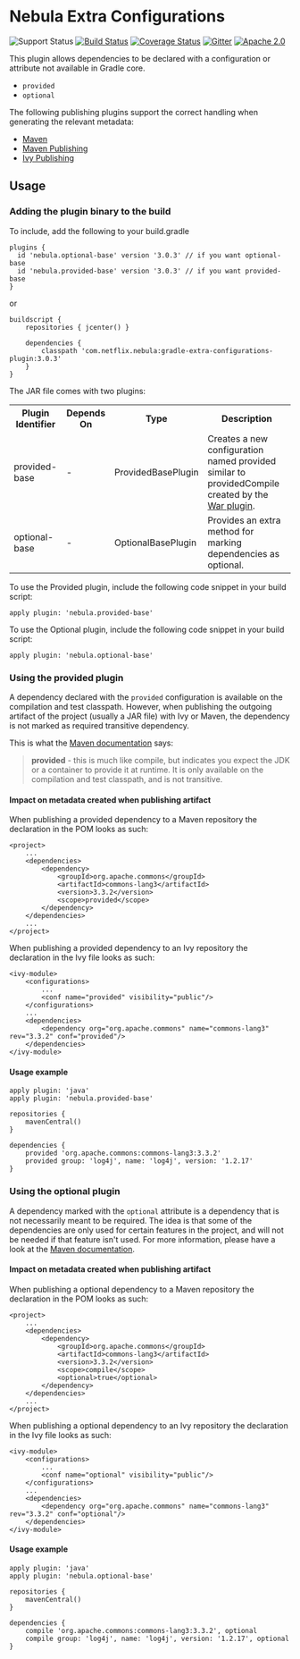 Nebula Extra Configurations
===========================
![Support Status](https://img.shields.io/badge/nebula-supported-brightgreen.svg)
[![Build Status](https://travis-ci.org/nebula-plugins/gradle-extra-configurations-plugin.svg?branch=master)](https://travis-ci.org/nebula-plugins/gradle-extra-configurations-plugin)
[![Coverage Status](https://coveralls.io/repos/nebula-plugins/gradle-extra-configurations-plugin/badge.svg?branch=master&service=github)](https://coveralls.io/github/nebula-plugins/gradle-extra-configurations-plugin?branch=master)
[![Gitter](https://badges.gitter.im/Join%20Chat.svg)](https://gitter.im/nebula-plugins/gradle-extra-configurations-plugin?utm_source=badgeutm_medium=badgeutm_campaign=pr-badge)
[![Apache 2.0](https://img.shields.io/github/license/nebula-plugins/gradle-extra-configurations-plugin.svg)](http://www.apache.org/licenses/LICENSE-2.0)


This plugin allows dependencies to be declared with a configuration or attribute not available in Gradle core.

* `provided`
* `optional`

The following publishing plugins support the correct handling when generating the relevant metadata:

* [Maven](http://gradle.org/docs/current/userguide/maven_plugin.html)
* [Maven Publishing](http://www.gradle.org/docs/current/userguide/publishing_maven.html)
* [Ivy Publishing](http://www.gradle.org/docs/current/userguide/publishing_ivy.html)

## Usage

### Adding the plugin binary to the build

To include, add the following to your build.gradle

    plugins {
      id 'nebula.optional-base' version '3.0.3' // if you want optional-base
      id 'nebula.provided-base' version '3.0.3' // if you want provided-base
    }

or

    buildscript {
        repositories { jcenter() }

        dependencies {
            classpath 'com.netflix.nebula:gradle-extra-configurations-plugin:3.0.3'
        }
    }

The JAR file comes with two plugins:

<table>
    <tr>
        <th>Plugin Identifier</th>
        <th>Depends On</th>
        <th>Type</th>
        <th>Description</th>
    </tr>
    <tr>
        <td>provided-base</td>
        <td>-</td>
        <td>ProvidedBasePlugin</td>
        <td>Creates a new configuration named provided similar to providedCompile created by the
        <a href="http://www.gradle.org/docs/current/userguide/war_plugin.html">War plugin</a>.</td>
    </tr>
    <tr>
        <td>optional-base</td>
        <td>-</td>
        <td>OptionalBasePlugin</td>
        <td>Provides an extra method for marking dependencies as optional.</td>
    </tr>
</table>

To use the Provided plugin, include the following code snippet in your build script:

    apply plugin: 'nebula.provided-base'

To use the Optional plugin, include the following code snippet in your build script:

    apply plugin: 'nebula.optional-base'

### Using the provided plugin

A dependency declared with the `provided` configuration is available on the compilation and test classpath. However, when
publishing the outgoing artifact of the project (usually a JAR file) with Ivy or Maven, the dependency is not marked as
required transitive dependency.

This is what the [Maven documentation](http://maven.apache.org/pom.html#Dependencies) says:

> **provided** - this is much like compile, but indicates you expect the JDK or a container to provide it at runtime.
> It is only available on the compilation and test classpath, and is not transitive.

#### Impact on metadata created when publishing artifact

When publishing a provided dependency to a Maven repository the declaration in the POM looks as such:

    <project>
        ...
        <dependencies>
            <dependency>
                <groupId>org.apache.commons</groupId>
                <artifactId>commons-lang3</artifactId>
                <version>3.3.2</version>
                <scope>provided</scope>
            </dependency>
        </dependencies>
        ...
    </project>

When publishing a provided dependency to an Ivy repository the declaration in the Ivy file looks as such:

    <ivy-module>
        <configurations>
            ...
            <conf name="provided" visibility="public"/>
        </configurations>
        ...
        <dependencies>
            <dependency org="org.apache.commons" name="commons-lang3" rev="3.3.2" conf="provided"/>
        </dependencies>
    </ivy-module>

#### Usage example

    apply plugin: 'java'
    apply plugin: 'nebula.provided-base'

    repositories {
        mavenCentral()
    }

    dependencies {
        provided 'org.apache.commons:commons-lang3:3.3.2'
        provided group: 'log4j', name: 'log4j', version: '1.2.17'
    }

### Using the optional plugin

A dependency marked with the `optional` attribute is a dependency that is not necessarily meant to be required. The idea
is that some of the dependencies are only used for certain features in the project, and will not be needed if that feature
isn't used. For more information, please have a look at the [Maven documentation](http://maven.apache.org/guides/introduction/introduction-to-optional-and-excludes-dependencies.html).

#### Impact on metadata created when publishing artifact

When publishing a optional dependency to a Maven repository the declaration in the POM looks as such:

    <project>
        ...
        <dependencies>
            <dependency>
                <groupId>org.apache.commons</groupId>
                <artifactId>commons-lang3</artifactId>
                <version>3.3.2</version>
                <scope>compile</scope>
                <optional>true</optional>
            </dependency>
        </dependencies>
        ...
    </project>

When publishing a optional dependency to an Ivy repository the declaration in the Ivy file looks as such:

    <ivy-module>
        <configurations>
            ...
            <conf name="optional" visibility="public"/>
        </configurations>
        ...
        <dependencies>
            <dependency org="org.apache.commons" name="commons-lang3" rev="3.3.2" conf="optional"/>
        </dependencies>
    </ivy-module>

#### Usage example

    apply plugin: 'java'
    apply plugin: 'nebula.optional-base'

    repositories {
        mavenCentral()
    }

    dependencies {
        compile 'org.apache.commons:commons-lang3:3.3.2', optional
        compile group: 'log4j', name: 'log4j', version: '1.2.17', optional
    }
